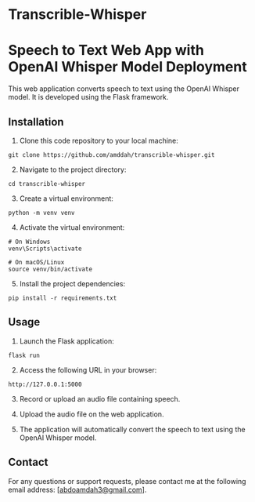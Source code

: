 # Transcrible-Whisper
# Speech to Text Web App with OpenAI Whisper Model Deployment

This web application converts speech to text using the OpenAI Whisper model. It is developed using the Flask framework.

## Installation

1. Clone this code repository to your local machine:

```shell
git clone https://github.com/amddah/transcrible-whisper.git
```

2. Navigate to the project directory:

```shell
cd transcrible-whisper
```

3. Create a virtual environment:

```shell
python -m venv venv
```

4. Activate the virtual environment:

```shell
# On Windows
venv\Scripts\activate

# On macOS/Linux
source venv/bin/activate
```

5. Install the project dependencies:

```shell
pip install -r requirements.txt
```

## Usage

1. Launch the Flask application:

```shell
flask run
```

2. Access the following URL in your browser:

```
http://127.0.0.1:5000
```

3. Record or upload an audio file containing speech.

4. Upload the audio file on the web application.

5. The application will automatically convert the speech to text using the OpenAI Whisper model.

## Contact

For any questions or support requests, please contact me at the following email address: [abdoamdah3@gmail.com].
